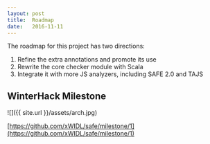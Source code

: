 ```yaml
---
layout: post
title:  Roadmap
date:   2016-11-11
---
```


The roadmap for this project has two directions:

1. Refine the extra annotations and promote its use
2. Rewrite the core checker module with Scala
3. Integrate it with more JS analyzers, including SAFE 2.0 and TAJS

## WinterHack Milestone

![]({{ site.url }}/assets/arch.jpg)

[https://github.com/xWIDL/safe/milestone/1](https://github.com/xWIDL/safe/milestone/1)
